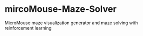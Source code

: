 # mircoMouse-Maze-Solver
MicroMouse maze visualization generator and maze solving with reinforcement learning
